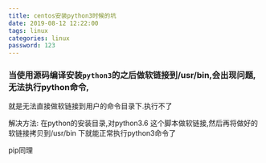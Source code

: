 ```yaml
---
title: centos安装python3时候的坑
date: 2019-08-12 12:22:00
tags: linux
categories: linux
password: 123
---
```





### 当使用源码编译安装`python3`的之后做软链接到/usr/bin,会出现问题,无法执行python命令,

就是无法直接做软链接到用户的命令目录下.执行不了



解决方法:  在python的安装目录,对python3.6 这个脚本做软链接,然后再将做好的软链接拷贝到/usr/bin 下就能正常执行python3命令了

pip同理
